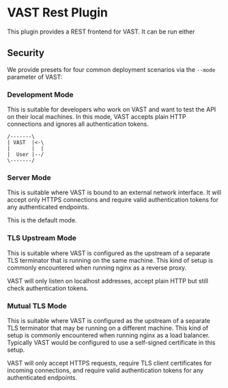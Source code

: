 # VAST Rest Plugin

This plugin provides a REST frontend for VAST. It can be run either

## Security

We provide presets for four common deployment scenarios via the `--mode`
parameter of VAST:

### Development Mode

This is suitable for developers who work on VAST and want to test the
API on their local machines. In this mode, VAST accepts plain HTTP connections
and ignores all authentication tokens.

    /-------\ 
    | VAST  |<-\
    |       |  |
    |  User |--/
    \-------/


### Server Mode

This is suitable where VAST is bound to an external network interface.
It will accept only HTTPS connections and require valid authentication
tokens for any authenticated endpoints.

This is the default mode.


### TLS Upstream Mode

This is suitable where VAST is configured as the upstream of a separate
TLS terminator that is running on the same machine. This kind of setup
is commonly encountered when running nginx as a reverse proxy.

VAST will only listen on localhost addresses, accept plain HTTP but still
check authentication tokens.

### Mutual TLS Mode

This is suitable where VAST is configured as the upstream of a separate
TLS terminator that may be running on a different machine. This kind of
setup is commonly encountered when running nginx as a load balancer.
Typically VAST would be configured to use a self-signed certificate
in this setup.

VAST will only accept HTTPS requests, require TLS client certificates for
incoming connections, and require valid authentication tokens for any
authenticated endpoints.
